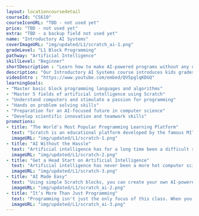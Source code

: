 ```yaml
---
layout: locationcoursedetail
courseId: "CS610"
courseIconURL: "TBD - not used yet"
price: "TBD - not used yet"
extra: "TBD - a backup field not used yet"
name: "Introductory AI Systems"
coverImageURL: "img/updated/L1/scratch_ai-1.png"
gradeLevel: "L1 Block Programming"
pathway: "Artificial Intelligence"
skillLevel: "Beginner"
shortDescription : "Learn how to make AI-powered programs without any of the complex math or science using just Scratch blocks!"
description: "Our Introductory AI Systems course introduces kids grades 1-6 to the world of artificial intelligence to educate them on how AI systems shape our world. More importantly, this course allows children to create their own AI-powered application without having to know any intensive knowledge on mathematics or computer science. Students will use a modified version of Scratch to create projects revolving around 5 AI systems."
videoIntro : "https://www.youtube.com/embed/QV5pglqKDGQ"
learningGoals:
- "Master basic block programming languages and algorithms"
- "Master 5 fields of artificial intelligence using Scratch"
- "Understand computers and stimulate a passion for programming"
- "Hands on problem solving skills"
- "Preparation for an AI-focused future in computer science"
- "Develop scientific innovation and teamwork skills"
promotions:
- title: "The World's Most Popular Programming Learning Platform"
  text: "Scratch is an educational platform developed by the famous MIT Media Lab for elementary and middle school students to learn computer programming. By using a more graphical and friendly programming language, students can quickly learn and create fun animations and game projects."
  imageURL: "img/updated/L1/scratch-1.png"
- title: "AI Without the Hassle"
  text: "Artificial intelligence has for a long time been a difficult subject for beginner computer science students. Using Scratch, students can now utilize the power of AI in their programs without any complex prerequisite knowledge."
  imageURL: "img/updated/L1/scratch-2.png"
- title: "Get a Head Start on Artificial Intelligence"
  text: "Artificial intelligence has never been a more hot computer science topic than now. Get a head start on this growing and lucrative trend by learning the basics on AI systems at a young age."
  imageURL: "img/updated/L1/scratch-3.png"
- title: "AI Made Easy"
  text: "Using simple Scratch blocks, you can create your own AI-powered programs in just a few blocks and logic systems. Create fun projects like a chatbot, a finger-powered drawing app, and play rock paper scissors using just your hands!"
  imageURL: "img/updated/L1/scratch_ai-2.png"
- title: "It’s More Than Just Programming"
  text: "Programming isn't just the only focus of this class. When you learn to program, you're developing your logical thinking skills, problem solving skills, computational skills, and your imagination at the same time!"
  imageURL: "img/updated/L1/scratch_ai-3.png"
---
```

